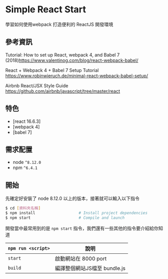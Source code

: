 
# Simple React Start 

學習如何使用webpack 打造便利的 ReactJS 開發環境

## 參考資訊

Tutorial: How to set up React, webpack 4, and Babel 7 (2018)https://www.valentinog.com/blog/react-webpack-babel/

React + Webpack 4 + Babel 7 Setup Tutorial
https://www.robinwieruch.de/minimal-react-webpack-babel-setup/

Airbnb React/JSX Style Guide
https://github.com/airbnb/javascript/tree/master/react

## 特色

* [react 16.6.3]
* [webpack 4]
* [babel 7]

## 需求配置
* node `^8.12.0`
* npm `^6.4.1`

## 開始

先確定好安裝了 node 8.12.0 以上的版本，接著就可以輸入以下指令

```bash
$ cd [資料夾名稱]
$ npm install                   # Install project dependencies
$ npm start                     # Compile and launch
```


開發當中最常用到的是 `npm start` 指令，我們還有一些其他的指令要介紹給你知道

| `npm run <script>` | 說明                                                                         |
|--------------------|------------------------------------------------------------------------------|
| `start`            | 啟動網站在 8000 port                                                         |
| `build`            | 編譯整個網站JS檔至 bundle.js
